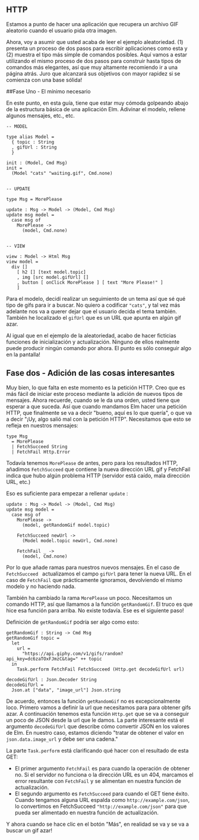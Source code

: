 ## HTTP

Estamos a punto de hacer una aplicación que recupera un archivo GIF aleatorio cuando el usuario pida otra imagen.

Ahora, voy a asumir que usted acaba de leer el ejemplo aleatoriedad. (1) presenta un proceso de dos pasos para escribir aplicaciones como esta y (2) muestra el tipo más simple de comandos posibles. Aquí vamos a estar utilizando el mismo proceso de dos pasos para construir hasta tipos de comandos más elegantes, así que muy altamente recomiendo ir a una página atrás. Juro que alcanzará sus objetivos con mayor rapidez si se comienza con una base sólida!

##Fase Uno - El mínimo necesario

En este punto, en esta guía, tiene que estar muy cómoda golpeando abajo de la estructura básica de una aplicación Elm. Adivinar el modelo, rellene algunos mensajes, etc., etc.

```
-- MODEL

type alias Model =
  { topic : String
  , gifUrl : String
  }

init : (Model, Cmd Msg)
init =
  (Model "cats" "waiting.gif", Cmd.none)


-- UPDATE

type Msg = MorePlease

update : Msg -> Model -> (Model, Cmd Msg)
update msg model =
  case msg of
    MorePlease ->
      (model, Cmd.none)


-- VIEW

view : Model -> Html Msg
view model =
  div []
    [ h2 [] [text model.topic]
    , img [src model.gifUrl] []
    , button [ onClick MorePlease ] [ text "More Please!" ]
    ]
```

Para el modelo, decidí realizar un seguimiento de un tema así que sé qué tipo de gifs para ir a buscar. No quiero a codificar `"cats"`, y tal vez más adelante nos va a querer dejar que el usuario decida el tema también. También he localizado el `gifUrl` que es un URL que apunta en algún gif azar.

Al igual que en el ejemplo de la aleatoriedad, acabo de hacer ficticias funciones de inicialización y actualización. Ninguno de ellos realmente puede producir ningún comando por ahora. El punto es sólo conseguir algo en la pantalla!

## Fase dos - Adición de las cosas interesantes

Muy bien, lo que  falta en este momento es la petición HTTP. Creo que es más fácil de iniciar este proceso mediante la adición de nuevos tipos de mensajes. Ahora recuerde, cuando se le da una orden, usted tiene que esperar a que suceda. Así que cuando mandamos Elm hacer una petición HTTP, que finalmente se va a decir "bueno, aquí es lo que quería", o que va a decir "¡Uy, algo salió mal con la petición HTTP". Necesitamos que esto se refleja en nuestros mensajes:

```
type Msg
  = MorePlease
  | FetchSucceed String
  | FetchFail Http.Error
```

Todavía tenemos `MorePlease` de antes, pero para los resultados HTTP, añadimos `FetchSucceed` que contiene la nueva dirección URL gif y FetchFail indica que hubo algún problema HTTP (servidor está caído, mala dirección URL, etc.)

Eso es suficiente para empezar a rellenar `update` :
```
update : Msg -> Model -> (Model, Cmd Msg)
update msg model =
  case msg of
    MorePlease ->
      (model, getRandomGif model.topic)

    FetchSucceed newUrl ->
      (Model model.topic newUrl, Cmd.none)

    FetchFail _ ->
      (model, Cmd.none)
```

Por lo que añade ramas para nuestros nuevos mensajes. En el caso de  `FetchSucceed ` actualizamos el campo `gifUrl` para  tener la nueva URL. En el caso de `FetchFail` que prácticamente ignoramos, devolviendo el mismo modelo y no haciendo nada.

También ha cambiado la rama `MorePlease` un poco. Necesitamos un comando HTTP, así que llamamos a la función `getRandomGif`. El truco es que hice esa función para arriba. No existe todavía. Ese es el siguiente paso!

Definición de `getRandomGif` podría ser algo como esto:
```
getRandomGif : String -> Cmd Msg
getRandomGif topic =
  let
    url =
      "https://api.giphy.com/v1/gifs/random?api_key=dc6zaTOxFJmzC&tag=" ++ topic
  in
    Task.perform FetchFail FetchSucceed (Http.get decodeGifUrl url)

decodeGifUrl : Json.Decoder String
decodeGifUrl =
  Json.at ["data", "image_url"] Json.string
```

De acuerdo, entonces la función `getRandomGif` no es excepcionalmente loco. Primero vamos a definir la url que necesitamos para para obtener gifs azar. A continuación tenemos esta función `Http.get` que se va a conseguir un poco de JSON desde la url que le damos. La parte interesante está el argumento `decodeGifUrl` que describe cómo convertir JSON en los valores de Elm. En nuestro caso, estamos diciendo "tratar de obtener el valor en `json.data.image_url` y debe ser una cadena."

La parte `Task.perform` está clarificando qué hacer con el resultado de esta GET:

 * El primer argumento `FetchFail` es para cuando la operación de obtener no. Si el servidor no funciona o la dirección URL es un 404, marcamos el error resultante con `FetchFail` y se alimentan en nuestra función de actualización.
 * El segundo argumento es `FetchSucceed` para cuando el GET tiene éxito. Cuando tengamos alguna URL espalda como `http://example.com/json`, lo convertimos en FetchSucceed `"http://example.com/json"` para que pueda ser alimentado en nuestra función de actualización.



Y ahora cuando se hace clic en el botón "Más", en realidad se va y se va a buscar un gif azar!
